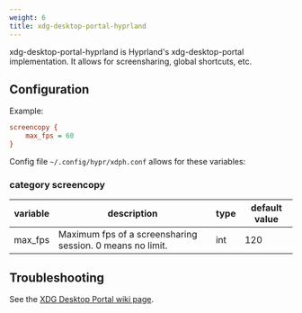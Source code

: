 ```yaml
---
weight: 6
title: xdg-desktop-portal-hyprland
---
```


xdg-desktop-portal-hyprland is Hyprland's xdg-desktop-portal implementation. It
allows for screensharing, global shortcuts, etc.

## Configuration

Example:
```ini
screencopy {
    max_fps = 60
}
```

Config file `~/.config/hypr/xdph.conf` allows for these variables:

### category screencopy

| variable | description | type | default value |
| -- | -- | -- | -- |
| max_fps | Maximum fps of a screensharing session. 0 means no limit. | int | 120 |

## Troubleshooting

See the
[XDG Desktop Portal wiki page](../../Useful-Utilities/xdg-desktop-portal-hyprland).
